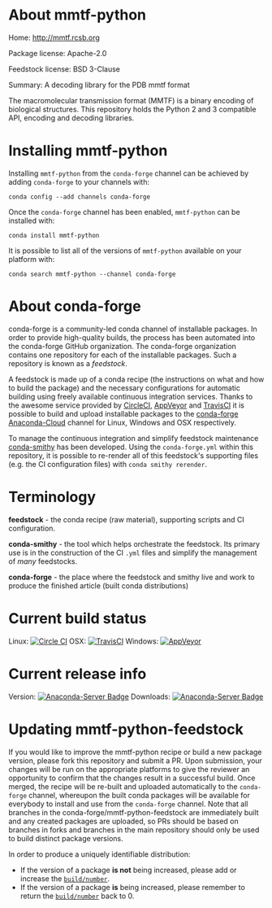 About mmtf-python
=================

Home: http://mmtf.rcsb.org

Package license: Apache-2.0

Feedstock license: BSD 3-Clause

Summary: A decoding library for the PDB mmtf format

The macromolecular transmission format (MMTF) is a binary encoding of
biological structures. This repository holds the Python 2 and 3 compatible
API, encoding and decoding libraries.


Installing mmtf-python
======================

Installing `mmtf-python` from the `conda-forge` channel can be achieved by adding `conda-forge` to your channels with:

```
conda config --add channels conda-forge
```

Once the `conda-forge` channel has been enabled, `mmtf-python` can be installed with:

```
conda install mmtf-python
```

It is possible to list all of the versions of `mmtf-python` available on your platform with:

```
conda search mmtf-python --channel conda-forge
```


About conda-forge
=================

conda-forge is a community-led conda channel of installable packages.
In order to provide high-quality builds, the process has been automated into the
conda-forge GitHub organization. The conda-forge organization contains one repository
for each of the installable packages. Such a repository is known as a *feedstock*.

A feedstock is made up of a conda recipe (the instructions on what and how to build
the package) and the necessary configurations for automatic building using freely
available continuous integration services. Thanks to the awesome service provided by
[CircleCI](https://circleci.com/), [AppVeyor](http://www.appveyor.com/)
and [TravisCI](https://travis-ci.org/) it is possible to build and upload installable
packages to the [conda-forge](https://anaconda.org/conda-forge)
[Anaconda-Cloud](http://docs.anaconda.org/) channel for Linux, Windows and OSX respectively.

To manage the continuous integration and simplify feedstock maintenance
[conda-smithy](http://github.com/conda-forge/conda-smithy) has been developed.
Using the ``conda-forge.yml`` within this repository, it is possible to re-render all of
this feedstock's supporting files (e.g. the CI configuration files) with ``conda smithy rerender``.


Terminology
===========

**feedstock** - the conda recipe (raw material), supporting scripts and CI configuration.

**conda-smithy** - the tool which helps orchestrate the feedstock.
                   Its primary use is in the construction of the CI ``.yml`` files
                   and simplify the management of *many* feedstocks.

**conda-forge** - the place where the feedstock and smithy live and work to
                  produce the finished article (built conda distributions)

Current build status
====================

Linux: [![Circle CI](https://circleci.com/gh/conda-forge/mmtf-python-feedstock.svg?style=shield)](https://circleci.com/gh/conda-forge/mmtf-python-feedstock)
OSX: [![TravisCI](https://travis-ci.org/conda-forge/mmtf-python-feedstock.svg?branch=master)](https://travis-ci.org/conda-forge/mmtf-python-feedstock)
Windows: [![AppVeyor](https://ci.appveyor.com/api/projects/status/github/conda-forge/mmtf-python-feedstock?svg=True)](https://ci.appveyor.com/project/conda-forge/mmtf-python-feedstock/branch/master)

Current release info
====================
Version: [![Anaconda-Server Badge](https://anaconda.org/conda-forge/mmtf-python/badges/version.svg)](https://anaconda.org/conda-forge/mmtf-python)
Downloads: [![Anaconda-Server Badge](https://anaconda.org/conda-forge/mmtf-python/badges/downloads.svg)](https://anaconda.org/conda-forge/mmtf-python)


Updating mmtf-python-feedstock
==============================

If you would like to improve the mmtf-python recipe or build a new
package version, please fork this repository and submit a PR. Upon submission,
your changes will be run on the appropriate platforms to give the reviewer an
opportunity to confirm that the changes result in a successful build. Once
merged, the recipe will be re-built and uploaded automatically to the
`conda-forge` channel, whereupon the built conda packages will be available for
everybody to install and use from the `conda-forge` channel.
Note that all branches in the conda-forge/mmtf-python-feedstock are
immediately built and any created packages are uploaded, so PRs should be based
on branches in forks and branches in the main repository should only be used to
build distinct package versions.

In order to produce a uniquely identifiable distribution:
 * If the version of a package **is not** being increased, please add or increase
   the [``build/number``](http://conda.pydata.org/docs/building/meta-yaml.html#build-number-and-string).
 * If the version of a package **is** being increased, please remember to return
   the [``build/number``](http://conda.pydata.org/docs/building/meta-yaml.html#build-number-and-string)
   back to 0.
